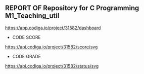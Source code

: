 ## REPORT OF Repository for C Programming M1_Teaching_util 


https://app.codiga.io/project/31582/dashboard



* CODE SCORE 

https://api.codiga.io/project/31582/score/svg


* CODE GRADE 


 https://api.codiga.io/project/31582/status/svg